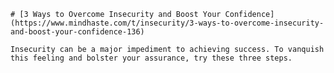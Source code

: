 
    # [3 Ways to Overcome Insecurity and Boost Your Confidence](https://www.mindhaste.com/t/insecurity/3-ways-to-overcome-insecurity-and-boost-your-confidence-136)

    Insecurity can be a major impediment to achieving success. To vanquish this feeling and bolster your assurance, try these three steps.
    